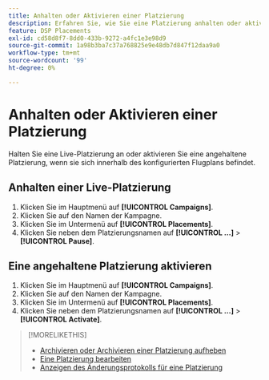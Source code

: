 ```yaml
---
title: Anhalten oder Aktivieren einer Platzierung
description: Erfahren Sie, wie Sie eine Platzierung anhalten oder aktivieren.
feature: DSP Placements
exl-id: cd58d8f7-8dd0-433b-9272-a4fc1e3e98d9
source-git-commit: 1a98b3ba7c37a768825e9e48db7d847f12daa9a0
workflow-type: tm+mt
source-wordcount: '99'
ht-degree: 0%

---
```


# Anhalten oder Aktivieren einer Platzierung

Halten Sie eine Live-Platzierung an oder aktivieren Sie eine angehaltene Platzierung, wenn sie sich innerhalb des konfigurierten Flugplans befindet.

## Anhalten einer Live-Platzierung

1. Klicken Sie im Hauptmenü auf **[!UICONTROL Campaigns]**.
1. Klicken Sie auf den Namen der Kampagne.
1. Klicken Sie im Untermenü auf **[!UICONTROL Placements]**.
1. Klicken Sie neben dem Platzierungsnamen auf  **[!UICONTROL ...]** > **[!UICONTROL Pause]**.

## Eine angehaltene Platzierung aktivieren

1. Klicken Sie im Hauptmenü auf **[!UICONTROL Campaigns]**.
1. Klicken Sie auf den Namen der Kampagne.
1. Klicken Sie im Untermenü auf **[!UICONTROL Placements]**.
1. Klicken Sie neben dem Platzierungsnamen auf  **[!UICONTROL ...]** > **[!UICONTROL Activate]**.

>[!MORELIKETHIS]
>
>* [Archivieren oder Archivieren einer Platzierung aufheben](placement-archive-unarchive.md)
>* [Eine Platzierung bearbeiten](placement-edit.md)
>* [Anzeigen des Änderungsprotokolls für eine Platzierung](placement-change-log.md)

